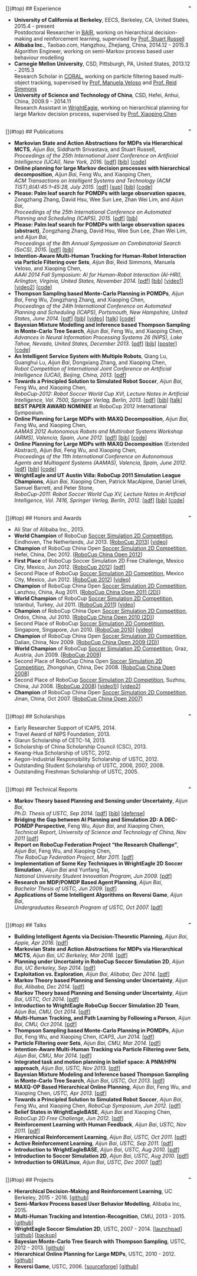 <br />
[<img align="right" border="0" alt="Top" src="images/top.gif" />](#top)
## Experience

*   **University of California at Berkeley**, EECS, Berkeley, CA, United States, 2015.4 - present  
Postdoctoral Researcher in [BAIR](http://bair.berkeley.edu/), working on hierarchical decision-making and reinforcement learning, supervised by [Prof. Stuart Russell](https://www.cs.berkeley.edu/~russell/)
*   **Alibaba Inc.**, Taobao.com, Hangzhou, Zhejiang, China, 2014.12 - 2015.3  
Algorithm Engineer, working on semi-Markov process based user behaviour modelling
*   **Carnegie Mellon University**, CSD, Pittsburgh, PA, United States, 2013.12 - 2015.3  
Research Scholar in [CORAL](http://www.cs.cmu.edu/~coral/), working on particle filtering based multi-object tracking, supervised by [Prof. Manuela Veloso](http://www.cs.cmu.edu/~mmv/) and [Prof. Reid Simmons](http://www.cs.cmu.edu/~reids/)
*   **University of Science and Technology of China**, CSD, Hefei, Anhui, China, 2009.9 - 2014.11  
Research Assistant in [WrightEagle](http://wrighteagle.org/2d/), working on hierarchical planning for large Markov decision process, supervised by [Prof. Xiaoping Chen](http://www.wrighteagle.org/en/people/xpchen.php)

<br />
[<img align="right" border="0" alt="Top" src="images/top.gif" />](#top)
## Publications

*   **Markovian State and Action Abstractions for MDPs via Hierarchical MCTS**, _Aijun Bai_, Siddharth Srivastava, and Stuart Russell,  
_Proceedings of the 25th International Joint Conference on Artificial Intelligence (IJCAI), New York, 2016._ [[pdf](publications/IJCAI16-Bai.pdf)] [[bib](publications/IJCAI16-Bai.bib)] [[code](https://github.com/aijunbai/hplanning)]
*   **Online planning for large Markov decision processes with hierarchical decomposition**, _Aijun Bai_, Feng Wu, and Xiaoping Chen,  
_ACM Transactions on Intelligent Systems and Technology (ACM TIST),6(4):45:1–45:28, July 2015._ [[pdf](publications/BWCtist15.pdf)] [[sup](publications/TIST0604-45-APP.pdf)] [[bib](publications/BWCtist15.bib)] [[code](https://github.com/aijunbai/maxq-op)]
*   **Please: Palm leaf search for POMDPs with large observation spaces**, Zongzhang Zhang, David Hsu, Wee Sun Lee, Zhan Wei Lim, and _Aijun Bai_,  
_Proceedings of the 25th International Conference on Automated Planning and Scheduling (ICAPS), 2015._ [[pdf](publications/10491-46208-1-PB.pdf)] [[bib](publications/ICAPS-15.bib)]
*   **Please: Palm leaf search for POMDPs with large observation spaces (abstract)**, Zongzhang Zhang, David Hsu, Wee Sun Lee, Zhan Wei Lim, and _Aijun Bai_,  
_Proceedings of the 8th Annual Symposium on Combinatorial Search (SoCS), 2015._ [[pdf](publications/10686-49444-1-PB.pdf)] [[bib](publications/SoCS-15.bib)]
*   **Intention-Aware Multi-Human Tracking for Human-Robot Interaction via Particle Filtering over Sets**, _Aijun Bai_, Reid Simmons, Manuela Veloso, and Xiaoping Chen,  
_AAAI 2014 Fall Symposium: AI for Human-Robot Interaction (AI-HRI), Arlington, Virginia, United States, November 2014._ [[pdf](publications/9111-40050-1-PB.pdf)] [[bib](publications/AAAI-14.bib)] [[video1](https://www.youtube.com/watch?v=M2VjS2tMNmg)] [[video2](https://www.youtube.com/watch?v=pmUpTxgAJpE)] [[code](https://github.com/aijunbai/pfs)]
*   **Thompson Sampling based Monte-Carlo Planning in POMDPs**, _Aijun Bai_, Feng Wu, Zongzhang Zhang, and Xiaoping Chen,  
_Proceedings of the 24th International Conference on Automated Planning and Scheduling (ICAPS), Portsmouth, New Hampshire, United States, June 2014._ [[pdf](publications/7800-36984-1-PB.pdf)] [[bib](publications/ICAPS14-Bai.bib)] [[video](https://www.youtube.com/watch?v=U3YeaE3g45A)] [[talk](talks/ICAPS14-Bai_slides.pdf)] [[code](https://github.com/aijunbai/thompson-sampling)]
*   **Bayesian Mixture Modelling and Inference based Thompson Sampling in Monte-Carlo Tree Search**, _Aijun Bai_, Feng Wu, and Xiaoping Chen,  
_Advances in Neural Information Processing Systems 26 (NIPS), Lake Tahoe, Nevada, United States, December 2013._ [[pdf](publications/NIPS13-Bai.pdf)] [[bib](publications/NIPS13-Bai.bib)] [[poster](publications/NIPS13-Bai-poster.pdf)] [[code](https://github.com/aijunbai/thompson-sampling)]
*   **An Intelligent Service System with Multiple Robots**, Qiang Lu, Guanghui Lu, _Aijun Bai_, Dongxiang Zhang, and Xiaoping Chen,  
_Robot Competition of International Joint Conference on Artificial Intelligence (IJCAI), Beijing, China, 2013._ [[pdf](publications/IJCAI13-Lu.pdf)]
*   **Towards a Principled Solution to Simulated Robot Soccer**, _Aijun Bai_, Feng Wu, and Xiaoping Chen,  
_RoboCup-2012: Robot Soccer World Cup XVI, Lecture Notes in Artificial Intelligence, Vol. 7500, Springer Verlag, Berlin, 2013._ [[pdf](publications/LNAI12-Bai.pdf)] [[bib](publications/LNAI12-Bai.bib)] [[talk](talks/LNAI12-Bai_slides.pdf)]  
**BEST PAPER AWARD NOMINEE** at RoboCup 2012 International Symposium.
*   **Online Planning for Large MDPs with MAXQ Decomposition**, _Aijun Bai_, Feng Wu, and Xiaoping Chen,  
_AAMAS 2012 Autonomous Robots and Multirobot Systems Workshop (ARMS), Valencia, Spain, June 2012._ [[pdf](publications/ARMS12-Bai.pdf)] [[bib](publications/ARMS12-Bai.bib)] [[code](https://github.com/aijunbai/maxq-op)]
*   **Online Planning for Large MDPs with MAXQ Decomposition** (Extended Abstract), _Aijun Bai_, Feng Wu, and Xiaoping Chen,  
_Proceedings of the 11th International Conference on Autonomous Agents and Multiagent Systems (AAMAS), Valencia, Spain, June 2012._ [[pdf](publications/AAMAS12-Bai.pdf)] [[bib](publications/AAMAS12-Bai.bib)] [[code](https://github.com/aijunbai/maxq-op)]
*   **WrightEagle and UT Austin Villa: RoboCup 2011 Simulation League Champions**, _Aijun Bai_, Xiaoping Chen, Patrick MacAlpine, Daniel Urieli, Samuel Barrett, and Peter Stone,   
_RoboCup-2011: Robot Soccer World Cup XV, Lecture Notes in Artificial Intelligence, Vol. 7416, Springer Verlag, Berlin, 2012._ [[pdf](publications/LNAI11-Bai.pdf)] [[bib](publications/LNAI11-Bai.bib)] [[code](https://github.com/aijunbai/wrighteaglebase)]

<br />
[<img align="right" border="0" alt="Top" src="images/top.gif" />](#top)
## Honors and Awards

*   Ali Star of Alibaba Inc., 2013.
*   **World Champion** of RoboCup [Soccer Simulation 2D Competition](https://en.wikipedia.org/wiki/RoboCup_2D_Soccer_Simulation_League), Eindhoven, The Netherlands, Jul 2013. [[RoboCup 2013](http://www.robocup2013.org/)] [[video](https://www.youtube.com/watch?v=BoWoIc4IrtI&list=PL4BB027D8BB6A5EB3)]  
*   **Champion** of RoboCup China Open [Soccer Simulation 2D Competition](https://en.wikipedia.org/wiki/RoboCup_2D_Soccer_Simulation_League), Hefei, China, Dec 2012. [[RoboCup China Open 2012](http://wrighteagle.org/rco/rco12/)]  
*   **First Place** of RoboCup Soccer Simulation 2D Free Challenge, Mexico City, Mexico, Jun 2012. [[RoboCup 2012](http://www.robocup2012.org/)] [[pdf](publications/rc_2012_free_challenge.pdf)]  
*   Second Place of RoboCup [Soccer Simulation 2D Competition](https://en.wikipedia.org/wiki/RoboCup_2D_Soccer_Simulation_League), Mexico City, Mexico, Jun 2012. [[RoboCup 2012](http://www.robocup2012.org/)] [[video](https://www.youtube.com/watch?v=cDhSjSYPvdE&index=2&list=PL4BB027D8BB6A5EB3)]  
*   **Champion** of RoboCup China Open [Soccer Simulation 2D Competition](https://en.wikipedia.org/wiki/RoboCup_2D_Soccer_Simulation_League), Lanzhou, China, Aug 2011. [[RoboCup China Open 2011 (2D)](http://wrighteagle.org/rco/rco11/2d/results.html)]  
*   **World Champion** of RoboCup [Soccer Simulation 2D Competition](https://en.wikipedia.org/wiki/RoboCup_2D_Soccer_Simulation_League), Istanbul, Turkey, Jul 2011. [[RoboCup 2011](http://www.robocup2011.org/)] [[video](https://www.youtube.com/watch?v=leNDA5tzUfk&index=3&list=PL4BB027D8BB6A5EB3)]  
*   **Champion** of RoboCup China Open [Soccer Simulation 2D Competition](https://en.wikipedia.org/wiki/RoboCup_2D_Soccer_Simulation_League), Ordos, China, Jul 2010. [[RoboCup China Open 2010 (2D)](http://wrighteagle.org/rco/rco10/2d/results.html)]  
*   Second Place of RoboCup [Soccer Simulation 2D Competition](https://en.wikipedia.org/wiki/RoboCup_2D_Soccer_Simulation_League), Singapore, Singapore, Jun 2010. [[RoboCup 2010](http://www.robocup2010.org/)] [[video](https://www.youtube.com/watch?v=BVWkndHk3AE&index=4&list=PL4BB027D8BB6A5EB3)]  
*   **Champion** of RoboCup China Open [Soccer Simulation 2D Competition](https://en.wikipedia.org/wiki/RoboCup_2D_Soccer_Simulation_League), Dalian, China, Nov 2009. [[RoboCup China Open 2009 (2D)](http://wrighteagle.org/rco/rco09/2d/results.html)]  
*   **World Champion** of RoboCup [Soccer Simulation 2D Competition](https://en.wikipedia.org/wiki/RoboCup_2D_Soccer_Simulation_League), Graz, Austria, Jun 2009. [[RoboCup 2009](http://www.robocup2009.org/)]  
*   Second Place of RoboCup China Open [Soccer Simulation 2D Competition](https://en.wikipedia.org/wiki/RoboCup_2D_Soccer_Simulation_League), Zhongshan, China, Dec 2008. [[RoboCup China Open 2008](http://ai.ustc.edu.cn/rco/rco08/)]  
*   Second Place of RoboCup [Soccer Simulation 2D Competition](https://en.wikipedia.org/wiki/RoboCup_2D_Soccer_Simulation_League), Suzhou, China, Jul 2008. [[RoboCup 2008](http://www.robocup-cn.org/)] [[video1)](https://www.youtube.com/watch?v=XDGJMBwF1Vs&list=PL4BB027D8BB6A5EB3&index=7)] [[video2](https://www.youtube.com/watch?v=w1c_8TWX8dY&index=6&list=PL4BB027D8BB6A5EB3)]  
*   **Champion** of RoboCup China Open [Soccer Simulation 2D Competition](https://en.wikipedia.org/wiki/RoboCup_2D_Soccer_Simulation_League), Jinan, China, Oct 2007. [[RoboCup China Open 2007](http://ai.ustc.edu.cn/rco/rco07/)]

<br />
[<img align="right" border="0" alt="Top" src="images/top.gif" />](#top)
## Scholarships

*   Early Researcher Support of ICAPS, 2014.
*   Travel Award of NIPS Foundation, 2013.
*   Glarun Scholarship of CETC-14, 2013.
*   Scholarship of China Scholarship Council (CSC), 2013.
*   Kwang-Hua Scholarship of USTC, 2012.
*   Aegon-Industrial Responsibility Scholarship of USTC, 2012.
*   Outstanding Student Scholarship of USTC, 2006, 2007, 2008.
*   Outstanding Freshman Scholarship of USTC, 2005.

<br />
[<img align="right" border="0" alt="Top" src="images/top.gif" />](#top)
## Technical Reports

*   **Markov Theory based Planning and Sensing under Uncertainty**, _Aijun Bai_,  
_Ph.D. Thesis of USTC, Sep 2014._ [[pdf](publications/phd_thesis-Bai.pdf)] [[bib](publications/USTC-14.bib)] [[defense](talks/thesis_defense.pdf)]
*   **Bridging the Gap between AI Planning and Simulation 2D: A DEC-POMDP Perspective**, Feng Wu, _Aijun Bai_, and Xiaoping Chen,  
_Technical Report, University of Science and Technology of China, Nov 2011_ [[pdf](publications/USTC-11.pdf)]
*   **Report on RoboCup Federation Project “the Research Challenge”**, _Aijun Bai_, Feng Wu, and Xiaoping Chen,  
_The RoboCup Federation Project, Mar 2011._ [[pdf](publications/report_rcrc.pdf)]
*   **Implementation of Some Key Techniques in WrightEagle 2D Soccer Simulation** , _Aijun Bai_ and Yunfang Tai,  
_National University Student Innovation Program, Jun 2009._ [[pdf](publications/concluding2009-Bai.pdf)]
*   **Research on MDP/POMDP Based Agent Planning**, _Aijun Bai_,  
_Bachelor Thesis of USTC, Jun 2009._ [[pdf](publications/bachelar_thesis-Bai.pdf)]
*   **Applications of Some Intelligent Algorithms on Reversi Game**, _Aijun Bai_,  
_Undergraduates Research Program of USTC, Oct 2007._ [[pdf](publications/concluding2007-Bai.pdf)]

<br />
[<img align="right" border="0" alt="Top" src="images/top.gif" />](#top)
## Talks

*   **Building Intelligent Agents via Decision-Theoretic Planning**, _Aijun Bai_, _Apple, Apr 2016._ [[pdf](talks/apple.pdf)]
*   **Markovian State and Action Abstractions for MDPs via Hierarchical MCTS**, _Aijun Bai_, _UC Berkeley, Mar 2016._ [[pdf](talks/berkeley2.pdf)]
*   **Planning under Uncertainty in RoboCup Soccer Simulation 2D**, _Aijun Bai_, _UC Berkeley, Sep 2014._ [[pdf](talks/berkeley.pdf)]
*   **Exploitation vs. Exploration**, _Aijun Bai_, _Alibaba, Dec 2014._ [[pdf](talks/alibaba2.pdf)]
*   **Markov Theory based Planning and Sensing under Uncertainty**, _Aijun Bai_, _Alibaba, Dec 2014._ [[pdf](talks/alibaba1.pdf)]
*   **Markov Theory based Planning and Sensing under Uncertainty**, _Aijun Bai_, _USTC, Oct 2014._ [[pdf](talks/thesis_defense.pdf)]
*   **Introduction to WrightEagle RoboCup Soccer Simulation 2D Team**, _Aijun Bai_, _CMU, Oct 2014._ [[pdf](talks/cmu2.pdf)]
*   **Multi-Human Tracking, and Path Learning by Following a Person**, _Aijun Bai_, _CMU, Oct 2014._ [[pdf](talks/cmu3.pdf)]
*   **Thompson Sampling based Monte-Carlo Planning in POMDPs**, _Aijun Bai_, Feng Wu, and Xiaoping Chen, _ICAPS, Jun 2014._ [[pdf](talks/ICAPS14-Bai_slides.pdf)]
*   **Particle Filtering over Sets**, _Aijun Bai_, _CMU, Mar 2014._ [[pdf](talks/cmu.pdf)]
*   **Intention-Aware Multi-Human Tracking via Particle Filtering over Sets**, _Aijun Bai_, _CMU, Mar 2014._ [[pdf](talks/cmu4.pdf)]
*   **Integrated task and motion planning in belief space: A PNM/HPN approach**, _Aijun Bai_, _USTC, Nov 2013._ [[pdf](talks/ustc5.pdf)]
*   **Bayesian Mixture Modeling and Inference based Thompson Sampling in Monte-Carlo Tree Search**, _Aijun Bai_, _USTC, Oct 2013._ [[pdf](talks/ustc2.pdf)]
*   **MAXQ-OP Based Hierarchical Online Planning**, _Aijun Bai_, Feng Wu, and Xiaoping Chen, _USTC, Apr 2013._ [[pdf](talks/ustc4.pdf)]
*   **Towards a Principled Solution to Simulated Robot Soccer**, _Aijun Bai_, Feng Wu, and Xiaoping Chen, _RoboCup Symposium, Jun 2012._ [[pdf](publications/LNAI12-Bai_slides.pdf)]
*   **Belief States in WrightEagleBASE**, _Aijun Bai_ and Xiaoping Chen, _RoboCup 2D Free Challenge, Jun 2012._ [[pdf](publications/rc_2012_free_challenge.pdf)]
*   **Reinforcement Learning with Human Feedback**, _Aijun Bai_, _USTC, Nov 2011._ [[pdf](talks/ustc6.pdf)]
*   **Hierarchical Reinforcement Learning**, _Aijun Bai_, _USTC, Oct 2011._ [[pdf](talks/ustc3.pdf)]
*   **Active Reinforcement Learning**, _Aijun Bai_, _USTC, Sep 2011._ [[pdf](talks/ustc1.pdf)]
*   **Introduction to WrightEagleBASE**, _Aijun Bai_, _USTC, Aug 2010._ [[pdf](talks/Introduction-to-WrightEagleBASE-Bai.pdf)]
*   **Introduction to Soccer Simulation 2D**, _Aijun Bai_, _USTC, Aug 2010._ [[pdf](talks/Introduction-to-Soccer-Simulation-2D-Bai.pdf)]
*   **Introduction to GNU/Linux**, _Aijun Bai_, _USTC, Dec 2007._ [[pdf](talks/Introduce_to_Linux-Bai.pdf)]

<br />
[<img align="right" border="0" alt="Top" src="images/top.gif" />](#top)
## Projects

* **Hierarchical Decision-Making and Reinforcement Learning**, UC Berkeley, 2015 - 2016. [[github](https://github.com/aijunbai/hplanning)]
* **Semi-Markov Process based User Behavior Modelling**, Alibaba Inc, 2015.
* **Multi-Human Tracking and Intention-Recognition**, CMU, 2013 - 2015. [[github](https://github.com/aijunbai/pfs)]
* **WrightEagle Soccer Simulation 2D**, USTC, 2007 - 2014. [[launchpad](https://launchpad.net/wrighteaglebase)] [[github](https://github.com/aijunbai/wrighteaglebase)] [[backup](wrighteagle2d/index.html)]
* **Bayesian Monte-Carlo Tree Search with Thompson Sampling**, USTC, 2012 - 2013. [[github](https://github.com/aijunbai/thompson-sampling)]
* **Hierarchical Online Planning for Large MDPs**, USTC, 2010 - 2012. [[github](https://github.com/aijunbai/maxq-op)]
* **Reversi Game**, USTC, 2006. [[sourceforge](http://sourceforge.net/projects/reversigame/)] [[github](https://github.com/aijunbai/reversi)]

